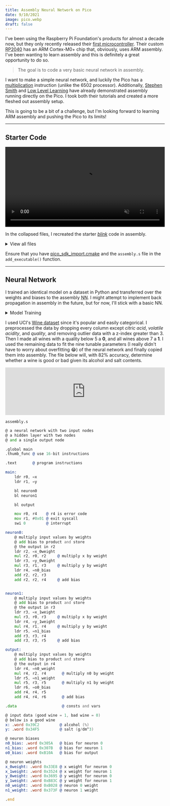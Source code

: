 ```yaml
---
title: Assembly Neural Network on Pico
date: 9/10/2021
image: pico.webp
draft: false
---
```


I've been using the Raspberry Pi Foundation's products for almost a decade now, but they only recently released their [first microcontroller](https://www.raspberrypi.org/documentation/microcontrollers/raspberry-pi-pico.html). Their custom <abbr title="Raspberry Pi 2040">RP2040</abbr> has an ARM Cortex-M0+ chip that, obviously, uses ARM assembly. I've been wanting to learn assembly and this is definitely a great opportunity to do so.

> The goal is to code a very basic neural network in assembly.

I want to make a simple neural network, and luckily the Pico has a [multiplication](https://developer.arm.com/documentation/ddi0210/c/Introduction/Instruction-set-summary/Thumb-instruction-summary) instruction (unlike the 6502 processor). Additionally, [Stephen Smith](https://smist08.wordpress.com/2021/04/24/bit-banging-the-raspberry-pi-picos-gpio-registers/) and [Low Level Learning](https://www.youtube.com/watch?v=ZS_Cbmf3z-U) have already demonstrated assembly running directly on the Pico. I took both their tutorials and created a more fleshed out assembly setup.

This is going to be a bit of a challenge, but I'm looking forward to learning ARM assembly and pushing the Pico to its limits!

---

## Starter Code

<video controls loop muted preload="metadata" src="data/blink.mp4#t=0.25" width="100%">
</video>

In the collapsed files, I recreated the starter [_blink_](https://datasheets.raspberrypi.org/soft/blink.uf2) code in assembly.

<details>
<summary>View all files</summary>

`assembly.s`

```asm
.global main
.thumb_func @ use 16-bit instructions

@@@@@@@
.data @ constants and variables
@@@@@@@

gpiosetdiroutreg: .word 0xd0000024 @ address of gpio out register
gpiosetonreg: .word 0xd0000014     @ address of gpio on register
gpiosetoffreg: .word 0xd0000018    @ address of gpio off register

.equ led, 25         @ set led pin to 25
.equ gpio_out, 1     @ enable gpio output
.equ sleep_time, 250 @ sleep time in ms

@@@@@@@
.text @ program instructions
@@@@@@@

main:
    mov r0, #led
    bl gpio_init        @ initialize led pin

    mov r0, #led
    mov r1, #gpio_out
    bl gpiosetout       @ enable led

    b blink


blink:
    mov r0, #led
    bl gpio_on          @ turn on led

    ldr r0, =sleep_time
    bl sleep_ms         @ sleep for sleep_time ms

    mov r0, #led
    bl gpio_off         @ turn off led

    ldr r0, =sleep_time
    bl sleep_ms

    b blink             @ repeat to blink led


gpiosetout:
    movs r3, #1               @ set the output register to 1
    lsl r3, r0                @ shift to pin position
    ldr r2, =gpiosetdiroutreg @ get gpio out address
    ldr r2, [r2]
    str r3, [r2]
    bx lr


gpio_on:
    movs r3, #1
    lsl r3, r0
    ldr r2, =gpiosetonreg  @ get gpio on address
    ldr r2, [r2]
    str r3, [r2]
    bx lr


gpio_off:
    movs r3, #1
    lsl r3, r0
    ldr r2, =gpiosetoffreg @ get gpio off address
    ldr r2, [r2]
    str r3, [r2]
    bx lr

.end

```

`build.sh`

```shell
mkdir build
cd build/
cmake ..
make
cp assembly.uf2 /path/to/RPI-RP2/
```

`CMakeLists.txt and pico_sdk_import.cmake`

```txt
# CMakeLists.txt
cmake_minimum_required(VERSION 3.12)

# Pull in SDK (must be before project)
include(pico_sdk_import.cmake)

project(pico-asm C CXX ASM)
set(CMAKE_C_STANDARD 11)
set(CMAKE_CXX_STANDARD 17)

# Initialize the SDK
pico_sdk_init()

add_executable(pico-asm
        assembly.s
        )

# Pull in our pico_stdlib which aggregates commonly used features
target_link_libraries(pico-asm pico_stdlib)

# enable usb output, disable uart output
# pico_enable_stdio_usb(pico-asm 1)
# pico_enable_stdio_uart(pico-asm 0)

# create map/bin/hex/uf2 file etc.
pico_add_extra_outputs(pico-asm)

##########

# pico_sdk_import.cmake
# This is a copy of <PICO_SDK_PATH>/external/pico_sdk_import.cmake

# This can be dropped into an external project to help locate this SDK
# It should be include()ed prior to project()

if (DEFINED ENV{PICO_SDK_PATH} AND (NOT PICO_SDK_PATH))
    set(PICO_SDK_PATH $ENV{PICO_SDK_PATH})
    message("Using PICO_SDK_PATH from environment ('${PICO_SDK_PATH}')")
endif ()

if (DEFINED ENV{PICO_SDK_FETCH_FROM_GIT} AND (NOT PICO_SDK_FETCH_FROM_GIT))
    set(PICO_SDK_FETCH_FROM_GIT $ENV{PICO_SDK_FETCH_FROM_GIT})
    message("Using PICO_SDK_FETCH_FROM_GIT from environment ('${PICO_SDK_FETCH_FROM_GIT}')")
endif ()

if (DEFINED ENV{PICO_SDK_FETCH_FROM_GIT_PATH} AND (NOT PICO_SDK_FETCH_FROM_GIT_PATH))
    set(PICO_SDK_FETCH_FROM_GIT_PATH $ENV{PICO_SDK_FETCH_FROM_GIT_PATH})
    message("Using PICO_SDK_FETCH_FROM_GIT_PATH from environment ('${PICO_SDK_FETCH_FROM_GIT_PATH}')")
endif ()

set(PICO_SDK_PATH "${PICO_SDK_PATH}" CACHE PATH "Path to the Raspberry Pi Pico SDK")
set(PICO_SDK_FETCH_FROM_GIT "${PICO_SDK_FETCH_FROM_GIT}" CACHE BOOL "Set to ON to fetch copy of SDK from git if not otherwise locatable")
set(PICO_SDK_FETCH_FROM_GIT_PATH "${PICO_SDK_FETCH_FROM_GIT_PATH}" CACHE FILEPATH "location to download SDK")

if (NOT PICO_SDK_PATH)
    if (PICO_SDK_FETCH_FROM_GIT)
        include(FetchContent)
        set(FETCHCONTENT_BASE_DIR_SAVE ${FETCHCONTENT_BASE_DIR})
        if (PICO_SDK_FETCH_FROM_GIT_PATH)
            get_filename_component(FETCHCONTENT_BASE_DIR "${PICO_SDK_FETCH_FROM_GIT_PATH}" REALPATH BASE_DIR "${CMAKE_SOURCE_DIR}")
        endif ()
        FetchContent_Declare(
                pico_sdk
                GIT_REPOSITORY https://github.com/raspberrypi/pico-sdk
                GIT_TAG master
        )
        if (NOT pico_sdk)
            message("Downloading Raspberry Pi Pico SDK")
            FetchContent_Populate(pico_sdk)
            set(PICO_SDK_PATH ${pico_sdk_SOURCE_DIR})
        endif ()
        set(FETCHCONTENT_BASE_DIR ${FETCHCONTENT_BASE_DIR_SAVE})
    else ()
        message(FATAL_ERROR
                "SDK location was not specified. Please set PICO_SDK_PATH or set PICO_SDK_FETCH_FROM_GIT to on to fetch from git."
                )
    endif ()
endif ()

get_filename_component(PICO_SDK_PATH "${PICO_SDK_PATH}" REALPATH BASE_DIR "${CMAKE_BINARY_DIR}")
if (NOT EXISTS ${PICO_SDK_PATH})
    message(FATAL_ERROR "Directory '${PICO_SDK_PATH}' not found")
endif ()

set(PICO_SDK_INIT_CMAKE_FILE ${PICO_SDK_PATH}/pico_sdk_init.cmake)
if (NOT EXISTS ${PICO_SDK_INIT_CMAKE_FILE})
    message(FATAL_ERROR "Directory '${PICO_SDK_PATH}' does not appear to contain the Raspberry Pi Pico SDK")
endif ()

set(PICO_SDK_PATH ${PICO_SDK_PATH} CACHE PATH "Path to the Raspberry Pi Pico SDK" FORCE)

include(${PICO_SDK_INIT_CMAKE_FILE})

```

</details>

Ensure that you have [pico_sdk_import.cmake](https://raw.githubusercontent.com/raspberrypi/pico-examples/master/pico_sdk_import.cmake) and the `assembly.s` file in the `add_executable()` function.

---

## Neural Network

I trained an identical model on a dataset in Python and transferred over the weights and biases to the assembly <abbr title="Neural Network">NN</abbr>. I might attempt to implement back propagation in assembly in the future, but for now, I'll stick with a basic NN.

<details>
<summary>Model Training</summary>

# Small Wine Neural Network

## Imports and Setup


```python
import pandas as pd
from scipy import stats
import numpy as np

from sklearn.model_selection import train_test_split
from sklearn.preprocessing import StandardScaler
from sklearn.metrics import confusion_matrix, classification_report

import torch
from torch.utils.data import Dataset, DataLoader
import torch.nn as nn
import torch.optim as optim

import seaborn as sns
import matplotlib.pyplot as plt
```


```python
def plot(t_losses, t_accuracies):
    fig, axs = plt.subplots(1)

    ax1 = axs
    color = 'tab:red'
    ax1.set_xlabel('training steps')
    ax1.set_ylabel('loss', color=color)
    ax1.plot(range(len(t_losses)), t_losses, color=color)
    ax1.tick_params(axis='y', labelcolor=color)

    ax2 = ax1.twinx()

    color = 'tab:blue'
    ax2.set_ylabel('accuracy', color=color)
    ax2.plot(range(len(t_accuracies)), t_accuracies, color=color)
    ax2.tick_params(axis='y', labelcolor=color)

    fig.tight_layout()
    plt.show()
```

## Data Preprocessing


```python
white_wine = pd.read_csv('winequality-white.csv')
red_wine = pd.read_csv('winequality-red.csv')

wine = white_wine.append(red_wine, ignore_index=True)

include = ['alcohol', 'chlorides', 'quality']

wine = wine[include]

wine = wine[(np.abs(stats.zscore(wine)) < 3).all(axis=1)].reset_index(drop=True)

wine[include[2]] = wine[include[2]].map(
    lambda quality: 1 if quality in [8, 9] else (0 if quality in [3, 4] else -1)
)

wine = wine[wine[include[2]] != -1]

wine[include[:2]] -= np.mean(wine[include[:2]])
```

## 1. Data exploration


```python
wine
```




<div>
<style scoped>
    .dataframe tbody tr th:only-of-type {
        vertical-align: middle;
    }

    .dataframe tbody tr th {
        vertical-align: top;
    }

    .dataframe thead th {
        text-align: right;
    }
</style>
<table border="1" class="dataframe">
  <thead>
    <tr style="text-align: right;">
      <th></th>
      <th>alcohol</th>
      <th>chlorides</th>
      <th>quality</th>
    </tr>
  </thead>
  <tbody>
    <tr>
      <th>17</th>
      <td>1.901724</td>
      <td>-0.01986</td>
      <td>1</td>
    </tr>
    <tr>
      <th>20</th>
      <td>1.901724</td>
      <td>-0.01986</td>
      <td>1</td>
    </tr>
    <tr>
      <th>22</th>
      <td>-0.398276</td>
      <td>0.00014</td>
      <td>1</td>
    </tr>
    <tr>
      <th>44</th>
      <td>-1.098276</td>
      <td>0.01414</td>
      <td>0</td>
    </tr>
    <tr>
      <th>66</th>
      <td>-0.198276</td>
      <td>-0.00286</td>
      <td>1</td>
    </tr>
    <tr>
      <th>...</th>
      <td>...</td>
      <td>...</td>
      <td>...</td>
    </tr>
    <tr>
      <th>6240</th>
      <td>-0.798276</td>
      <td>0.03114</td>
      <td>0</td>
    </tr>
    <tr>
      <th>6242</th>
      <td>-0.598276</td>
      <td>0.06514</td>
      <td>0</td>
    </tr>
    <tr>
      <th>6244</th>
      <td>0.001724</td>
      <td>0.01114</td>
      <td>0</td>
    </tr>
    <tr>
      <th>6280</th>
      <td>-1.848276</td>
      <td>0.03314</td>
      <td>0</td>
    </tr>
    <tr>
      <th>6308</th>
      <td>0.501724</td>
      <td>0.02514</td>
      <td>1</td>
    </tr>
  </tbody>
</table>
<p>406 rows × 3 columns</p>
</div>




```python
wine['quality'].value_counts()
```




    0    213
    1    193
    Name: quality, dtype: int64



possible for white:
    chlorides
    alcohol

possible for red:
    chlorides
    sulfates
    alcohol
    volatile acidity

intersect:
    chlorides, alcohol


```python
#Composition of citric acid go higher as we go higher in the quality of the wine
fig = plt.figure(figsize = (10,6))
sns.barplot(x = 'quality', y = include[0], data = wine)
```

    <AxesSubplot:xlabel='quality', ylabel='alcohol'>


```python
#Composition of chloride also go down as we go higher in the quality of the wine
fig = plt.figure(figsize = (10,6))
sns.barplot(x = 'quality', y = include[1], data = wine)
```




    <AxesSubplot:xlabel='quality', ylabel='chlorides'>


```python
wine.plot.scatter(x = include[0],
                  y = include[1],
                  c = include[2],
                  colormap='viridis')
```




    <AxesSubplot:xlabel='alcohol', ylabel='chlorides'>


## 2. Data Preparation


```python
val_cnt = wine[include[2]].value_counts()
min_sample = val_cnt.min()

wine = wine.groupby(include[2]).apply(lambda s: s.sample(min_sample))
```


```python
wine = wine.sample(frac=1).reset_index(drop=True)

ratio = 0
train, validate = np.split(wine, [int((1-ratio)*len(wine))])
```


```python
X_train = np.array(train[include[:2]])
X_test = np.array(train[include[:2]])

y_train = np.array(train[[include[2]]])
y_test = np.array(train[[include[2]]])
```

### 2.1 PyTorch Loaders


```python
## train data
class trainData(Dataset):
    
    def __init__(self, X_data, y_data):
        self.X_data = X_data
        self.y_data = y_data
        
    def __getitem__(self, index):
        return self.X_data[index], self.y_data[index]
        
    def __len__ (self):
        return len(self.X_data)


train_data = trainData(torch.FloatTensor(X_train), 
                       torch.FloatTensor(y_train))
## test data    
class testData(Dataset):
    
    def __init__(self, X_data):
        self.X_data = X_data
        
    def __getitem__(self, index):
        return self.X_data[index]
        
    def __len__ (self):
        return len(self.X_data)
    

test_data = testData(torch.FloatTensor(X_test))
```

## 3. Fully Connected Neural Network


```python
BATCH_SIZE = 64
LEARNING_RATE = 0.001

train_loader = DataLoader(dataset=train_data, batch_size=BATCH_SIZE, shuffle=True)
test_loader = DataLoader(dataset=test_data, batch_size=1)

class binaryClassification(nn.Module):
    def __init__(self):
        super(binaryClassification, self).__init__()
        # Number of input features is 2.
        self.layer_1 = nn.Linear(2, 2)
        self.layer_out = nn.Linear(2, 1)
        self.tan = nn.Tanh()
        
    def forward(self, inputs):
        x = self.tan(self.layer_1(inputs))
        x = self.layer_out(x)
        
        return x


device = torch.device("cuda:0" if torch.cuda.is_available() else "cpu")

model = binaryClassification()
model.to(device)
print(model)
criterion = nn.BCEWithLogitsLoss()
optimizer = optim.Adam(model.parameters(), lr=LEARNING_RATE)

def binary_acc(y_pred, y_test):
    y_pred_tag = torch.round(torch.sigmoid(y_pred))

    correct_results_sum = (y_pred_tag == y_test).sum().float()
    acc = correct_results_sum/y_test.shape[0]
    acc = torch.round(acc * 100)
    
    return acc
```

    binaryClassification(
      (layer_1): Linear(in_features=2, out_features=2, bias=True)
      (layer_out): Linear(in_features=2, out_features=1, bias=True)
      (tan): Tanh()
    )



```python
found = False

while not found:
    EPOCHS = 500

    losses = []
    accuracies = []

    model = binaryClassification()
    model.to(device)
    criterion = nn.BCEWithLogitsLoss()
    optimizer = optim.Adam(model.parameters(), lr=LEARNING_RATE)

    model.train()
    for e in range(1, EPOCHS+1):
        epoch_loss = 0
        epoch_acc = 0
        for X_batch, y_batch in train_loader:
            X_batch, y_batch = X_batch.to(device), y_batch.to(device)
            optimizer.zero_grad()

            y_pred = model(X_batch)

            loss = criterion(y_pred, y_batch)
            acc = binary_acc(y_pred, y_batch)

            loss.backward()
            optimizer.step()

            epoch_loss += loss.item()
            epoch_acc += acc.item()

        avg_loss = epoch_loss/len(train_loader)
        avg_acc = epoch_acc/len(train_loader)

        losses.append(avg_loss)
        accuracies.append(avg_acc)

        if avg_acc > 80:
            found = True
            break
        
    print(max(accuracies), accuracies.index(max(accuracies)))
    
    if found:
        break

plot(losses, accuracies)
```

    80.28571428571429 32    

## 4. Evaluate


```python
y_pred_list = []
model.eval()
with torch.no_grad():
    for X_batch in test_loader:
        X_batch = X_batch.to(device)
        y_test_pred = model(X_batch)
        y_test_pred = torch.sigmoid(y_test_pred)
        y_pred_tag = torch.round(y_test_pred)
        y_pred_list.append(y_pred_tag.cpu().numpy())

y_pred_list = [a.squeeze().tolist() for a in y_pred_list]
```


```python
confusion_matrix(y_test, y_pred_list)
```




    array([[181,  12],
           [ 77, 116]])




```python
print(classification_report(y_test, y_pred_list))
```

                  precision    recall  f1-score   support
    
               0       0.70      0.94      0.80       193
               1       0.91      0.60      0.72       193
    
        accuracy                           0.77       386
       macro avg       0.80      0.77      0.76       386
    weighted avg       0.80      0.77      0.76       386
    


## 4. Export Parameters


```python
for name, param in model.named_parameters():
    if param.requires_grad:
        print(name, param.data)
```

    layer_1.weight tensor([[ 0.4924, -0.2594],
            [-0.4551,  0.1832]])
    layer_1.bias tensor([-0.5771, -0.1374])
    layer_out.weight tensor([[-0.3158, -0.8081]])
    layer_out.bias tensor([-0.4264])



```python
def function(x):
    # function activation function: f(x) = 1 / (1 + e^(-x))
    return 1 / ( 1 + 2.718282 ** -x )
#     return np.tanh(x)


def deriv_function(x):
    # Derivative of function: f'(x) = f(x) * (1 - f(x))
    return function(x) * ( 1 - function(x) )
#     return 1 - np.power(np.tanh(x), 2)
    


def mse_loss(y_true, y_pred):
    # y_true and y_pred are numpy arrays of the same length.
    return ((y_true - y_pred)**2).mean()


class NeuralNetwork:
    '''
  A neural network with:
    - 2 inputs
    - a hidden layer with 2 neurons (h1, h2)
    - an output layer with 1 neuron (o1)
  '''
    def __init__(self):
        # Weights
        self.w1 = np.random.normal()
        self.w2 = np.random.normal()
        self.w3 = np.random.normal()
        self.w4 = np.random.normal()
        self.w5 = np.random.normal()
        self.w6 = np.random.normal()

        # Biases
        self.b1 = np.random.normal()
        self.b2 = np.random.normal()
        self.b3 = np.random.normal()
        
        self.learn_rate = .005
    
    def __str__(self):
        return f'weights: {self.w1} {self.w2} {self.w3} {self.w4} {self.w5} {self.w6} biases: {self.b1} {self.b2} {self.b3}'

    def feedforward(self, x):
        # x is a numpy array with 2 elements.
        h1 = function(self.w1 * x[0] + self.w2 * x[1] + self.b1)
        h2 = function(self.w3 * x[0] + self.w4 * x[1] + self.b2)
        o1 = function(self.w5 * h1 + self.w6 * h2 + self.b3)
        return o1

    def train(self, data, all_y_trues):
        '''
    - data is a (n x 2) numpy array, n = # of samples in the dataset.
    - all_y_trues is a numpy array with n elements.
      Elements in all_y_trues correspond to those in data.
    '''
        epochs = 12000  # number of times to loop through the entire dataset
        self.losses = []
        self.accs = []

        for epoch in range(epochs):
            for x, y_true in zip(data, all_y_trues):
                # --- Do a feedforward (we'll need these values later)
                sum_h1 = self.w1 * x[0] + self.w2 * x[1] + self.b1
                h1 = function(sum_h1)

                sum_h2 = self.w3 * x[0] + self.w4 * x[1] + self.b2
                h2 = function(sum_h2)

                sum_o1 = self.w5 * h1 + self.w6 * h2 + self.b3
                o1 = function(sum_o1)
                y_pred = o1

                # --- Calculate partial derivatives.
                # --- Naming: p_L_p_w1 stands for "partial L partial w1"
                p_L_p_ypred = -2 * (y_true - y_pred)

                # Neuron o1
                p_ypred_p_w5 = h1 * deriv_function(sum_o1)
                p_ypred_p_w6 = h2 * deriv_function(sum_o1)
                p_ypred_p_b3 = deriv_function(sum_o1)

                p_ypred_p_h1 = self.w5 * deriv_function(sum_o1)
                p_ypred_p_h2 = self.w6 * deriv_function(sum_o1)

                # Neuron h1
                p_h1_p_w1 = x[0] * deriv_function(sum_h1)
                p_h1_p_w2 = x[1] * deriv_function(sum_h1)
                p_h1_p_b1 = deriv_function(sum_h1)

                # Neuron h2
                p_h2_p_w3 = x[0] * deriv_function(sum_h2)
                p_h2_p_w4 = x[1] * deriv_function(sum_h2)
                p_h2_p_b2 = deriv_function(sum_h2)

                # --- Update weights and biases
                # Neuron h1
                self.w1 -= self.learn_rate * p_L_p_ypred * p_ypred_p_h1 * p_h1_p_w1
                self.w2 -= self.learn_rate * p_L_p_ypred * p_ypred_p_h1 * p_h1_p_w2
                self.b1 -= self.learn_rate * p_L_p_ypred * p_ypred_p_h1 * p_h1_p_b1

                # Neuron h2
                self.w3 -= self.learn_rate * p_L_p_ypred * p_ypred_p_h2 * p_h2_p_w3
                self.w4 -= self.learn_rate * p_L_p_ypred * p_ypred_p_h2 * p_h2_p_w4
                self.b2 -= self.learn_rate * p_L_p_ypred * p_ypred_p_h2 * p_h2_p_b2

                # Neuron o1
                self.w5 -= self.learn_rate * p_L_p_ypred * p_ypred_p_w5
                self.w6 -= self.learn_rate * p_L_p_ypred * p_ypred_p_w6
                self.b3 -= self.learn_rate * p_L_p_ypred * p_ypred_p_b3

            # --- Calculate total loss at the end of each epoch
            if epoch % 1000 == 0:
                y_preds = np.apply_along_axis(self.feedforward, 1, data)
                acc = 100*np.count_nonzero(all_y_trues == y_preds.round())/len(data)
                loss = mse_loss(all_y_trues, y_preds)
                self.losses.append(loss)
                self.accs.append(acc)
                print("epoch %d\tloss: %f\taccuracy: %f" % (epoch, loss, acc))

    def plot(self):
        fig, axs = plt.subplots(1)

        ax1 = axs
        color = 'tab:red'
        ax1.set_xlabel('training steps')
        ax1.set_ylabel('loss', color=color)
        ax1.plot(range(len(self.losses)), self.losses, color=color)
        ax1.tick_params(axis='y', labelcolor=color)

        ax2 = ax1.twinx()  # instantiate a second axes that shares the same x-axis

        color = 'tab:blue'
        ax2.set_ylabel('accuracy', color=color)  # we already handled the x-label with ax1
        ax2.plot(range(len(self.accs)), self.accs, color=color)
        ax2.tick_params(axis='y', labelcolor=color)

        fig.tight_layout()  # otherwise the right y-label is slightly clipped
        plt.show()

# network = NeuralNetwork()
# Train our neural network!
network.learn_rate = 0.00005
network.train(X_train, y_train.reshape(-1,))

print(network)
network.plot()

acc = 100*np.count_nonzero(y_train.reshape(-1,) == np.apply_along_axis(network.feedforward, 1, X_train).round())/len(X_train)
print(acc)
```

    epoch 0	loss: 0.132531	accuracy: 81.865285
    epoch 1000	loss: 0.132531	accuracy: 81.865285
    epoch 2000	loss: 0.132531	accuracy: 81.865285
    epoch 3000	loss: 0.132531	accuracy: 81.865285
    epoch 4000	loss: 0.132531	accuracy: 81.865285
    epoch 5000	loss: 0.132531	accuracy: 81.865285
    epoch 6000	loss: 0.132531	accuracy: 81.865285
    epoch 7000	loss: 0.132531	accuracy: 81.865285
    epoch 8000	loss: 0.132531	accuracy: 81.865285
    epoch 9000	loss: 0.132531	accuracy: 81.865285
    epoch 10000	loss: 0.132531	accuracy: 81.865285
    epoch 11000	loss: 0.132531	accuracy: 81.865285
    weights: -0.5241537557697997 8.022605603367996 -36.627811690638175 17.293829646720408 -27.715390143478537 6.900655940087721 biases: -1.6997071090811102 -70.55616344362397 3.983528397200501

    81.86528497409327

## Best Model

81.9%
weights: -0.5258128356790649 8.030110880882871 -36.62607954699542 17.289156778336512 -27.706516193146673 6.907676857161875 biases: -1.7036051769265983 -70.55261667300597 3.9689563659447864

weights: -0.5252373683043017 8.028392381234099 -36.62651348093277 17.29032523800684 -27.70874002300861 6.906127236792722 biases: -1.7024063171579678 -70.55350171869333 3.9732754230651444

79%
weights: -0.7985963217884304 8.47287278322075 -5.045041523588488 -1.042118489749843 -10.069041616614001 5.490090153973683 biases: -0.42784383682720145 -9.312642567784899 3.6226994842694573

</details>

I used UCI's [Wine dataset](https://kaggle.com/uciml/red-wine-quality-cortez-et-al-2009) since it's popular and easily categorical. I preprocessed the data by dropping every column except *citric acid*, *volatile acidity*, and *quality*, and removing outlier data with a z-index greater than 3. Then I made all wines with a quality below 5 a **0**, and all wines above 7 a **1**. I used the remaining data to fit the nine tunable parameters (I really didn't have to worry about overfitting 😂) of the neural network and finally copied them into assembly. The file below will, with 82% accuracy, determine whether a wine is good or bad given its alcohol and salt contents.

<iframe class="web" width="100%" frameborder="0" src="https://replit.com/@splch/WineNet?lite=1"></iframe>

`assembly.s`

```asm
@ a neural network with two input nodes
@ a hidden layer with two nodes
@ and a single output node

.global main
.thumb_func @ use 16-bit instructions

.text       @ program instructions

main:
    ldr r0, =x
    ldr r1, =y

    bl neuron0
    bl neuron1

    bl output

    mov r0, r4    @ r4 is error code
    mov r1, #0x01 @ exit syscall
    swi 0         @ interrupt

neuron0:
    @ multiply input values by weights
    @ add bias to product and store
    @ the output in r2
    ldr r2, =x_0weight
    mul r2, r0, r2     @ multiply x by weight
    ldr r3, =y_0weight
    mul r3, r1, r3     @ multiply y by weight
    ldr r4, =n0_bias
    add r2, r2, r3
    add r2, r2, r4     @ add bias


neuron1:
    @ multiply input values by weights
    @ add bias to product and store
    @ the output in r3
    ldr r3, =x_1weight
    mul r3, r0, r3     @ multiply x by weight
    ldr r4, =y_1weight
    mul r4, r1, r4     @ multiply y by weight
    ldr r5, =n1_bias
    add r3, r3, r4
    add r3, r3, r5     @ add bias

output:
    @ multiply input values by weights
    @ add bias to product and store
    @ the output in r4
    ldr r4, =n0_weight
    mul r4, r2, r4       @ multiply n0 by weight
    ldr r5, =n1_weight
    mul r5, r3, r5       @ multiply n1 by weight
    ldr r6, =o0_bias
    add r4, r4, r5
    add r4, r4, r6       @ add bias

.data                    @ consts and vars

@ input data (good wine = 1, bad wine = 0)
@ below is a good wine
x: .word 0x39C2         @ alcohol (%)
y: .word 0x34F5         @ salt (g/dm^3)

@ neuron biases
n0_bias: .word 0x305A   @ bias for neuron 0
n1_bias: .word 0x307B   @ bias for neuron 1
o0_bias: .word 0xB10A   @ bias for output

@ neuron weights
x_0weight: .word 0x33E8 @ x weight for neuron 0
x_1weight: .word 0x3524 @ x weight for neuron 1
y_0weight: .word 0x3695 @ y weight for neuron 0
y_1weight: .word 0xB83C @ y weight for neuron 1
n0_weight: .word 0xB028 @ neuron 0 weight
n1_weight: .word 0x373F @ neuron 1 weight

.end

```
